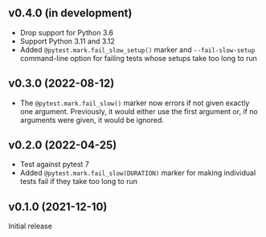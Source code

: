v0.4.0 (in development)
-----------------------
- Drop support for Python 3.6
- Support Python 3.11 and 3.12
- Added `@pytest.mark.fail_slow_setup()` marker and `--fail-slow-setup`
  command-line option for failing tests whose setups take too long to run

v0.3.0 (2022-08-12)
-------------------
- The `@pytest.mark.fail_slow()` marker now errors if not given exactly one
  argument.  Previously, it would either use the first argument or, if no
  arguments were given, it would be ignored.

v0.2.0 (2022-04-25)
-------------------
- Test against pytest 7
- Added `@pytest.mark.fail_slow(DURATION)` marker for making individual tests
  fail if they take too long to run

v0.1.0 (2021-12-10)
-------------------
Initial release
